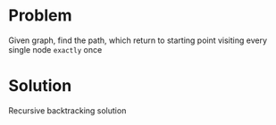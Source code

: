 # Problem
Given graph, find the path, which return to starting point visiting every single node `exactly` once

# Solution
Recursive backtracking solution
